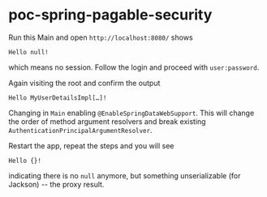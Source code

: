 # poc-spring-pagable-security

Run this Main and open `http://localhost:8080/` shows
```
Hello null!
```

which means no session. Follow the login and proceed with `user:password`.

Again visiting the root and confirm the output
```
Hello MyUserDetailsImpl[…]!
```

Changing in `Main` enabling `@EnableSpringDataWebSupport`. 
This will change the order of method argument resolvers and break existing `AuthenticationPrincipalArgumentResolver`.

Restart the app, repeat the steps and you will see
```
Hello {}!
```

indicating there is no `null` anymore, but something unserializable (for Jackson) -- the proxy result.